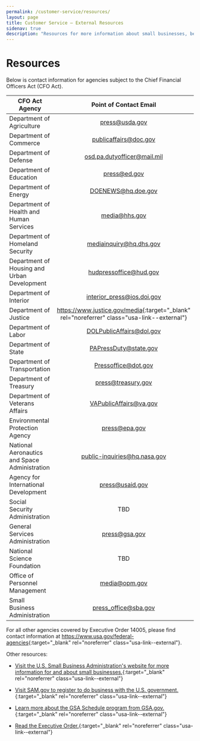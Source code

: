 ```yaml
---
permalink: /customer-service/resources/
layout: page
title: Customer Service – External Resources
sidenav: true
description: "Resources for more information about small businesses, becoming a government contractor, and GSA Schedules."
---
```


# Resources

Below is contact information for agencies subject to the Chief Financial Officers Act (CFO Act).

| CFO Act Agency                                |                                     Point of Contact Email                                     |
| --------------------------------------------- | :--------------------------------------------------------------------------------------------: |
| Department of Agriculture                     |                                        <press@usda.gov>                                        |
| Department of Commerce                        |                                    <publicaffairs@doc.gov>                                     |
| Department of Defense                         |                                 <osd.pa.dutyofficer@mail.mil>                                  |
| Department of Education                       |                                         <press@ed.gov>                                         |
| Department of Energy                          |                                      <DOENEWS@hq.doe.gov>                                      |
| Department of Health and Human Services       |                                        <media@hhs.gov>                                         |
| Department of Homeland Security               |                                   <mediainquiry@hq.dhs.gov>                                    |
| Department of Housing and Urban Development   |                                    <hudpressoffice@hud.gov>                                    |
| Department of Interior                        |                                  <interior_press@ios.doi.gov>                                  |
| Department of Justice                         | <https://www.justice.gov/media>{:target="_blank" rel="noreferrer" class="usa-link--external"} |
| Department of Labor                           |                                   <DOLPublicAffairs@dol.gov>                                   |
| Department of State                           |                                    <PAPressDuty@state.gov>                                     |
| Department of Transportation                  |                                     <Pressoffice@dot.gov>                                      |
| Department of Treasury                        |                                      <press@treasury.gov>                                      |
| Department of Veterans Affairs                |                                    <VAPublicAffairs@va.gov>                                    |
| Environmental Protection Agency               |                                        <press@epa.gov>                                         |
| National Aeronautics and Space Administration |                                 <public-inquiries@hq.nasa.gov>                                 |
| Agency for International Development          |                                       <press@usaid.gov>                                        |
| Social Security Administration                |                                              TBD                                               |
| General Services Administration               |                                        <press@gsa.gov>                                         |
| National Science Foundation                   |                                              TBD                                               |
| Office of Personnel Management                |                                        <media@opm.gov>                                         |
| Small Business Administration                 |                                     <press_office@sba.gov>                                     |

For all other agencies covered by Executive Order 14005, please find contact information at <https://www.usa.gov/federal-agencies>{:target="_blank" rel="noreferrer" class="usa-link--external"}.

Other resources:

- [Visit the U.S. Small Business Administration's website for more information for and about small businesses.](https://www.sba.gov/){:target="_blank" rel="noreferrer" class="usa-link--external"}

- [Visit SAM.gov to register to do business with the U.S. government.](https://www.sam.gov){:target="_blank" rel="noreferrer" class="usa-link--external"}

- [Learn more about the GSA Schedule program from GSA.gov.](https://www.gsa.gov){:target="_blank" rel="noreferrer" class="usa-link--external"}

- [Read the Executive Order.](https://www.whitehouse.gov/briefing-room/statements-releases/2021/01/25/president-biden-to-sign-executive-order-strengthening-buy-american-provisions-ensuring-future-of-america-is-made-in-america-by-all-of-americas-workers/){:target="_blank" rel="noreferrer" class="usa-link--external"}
